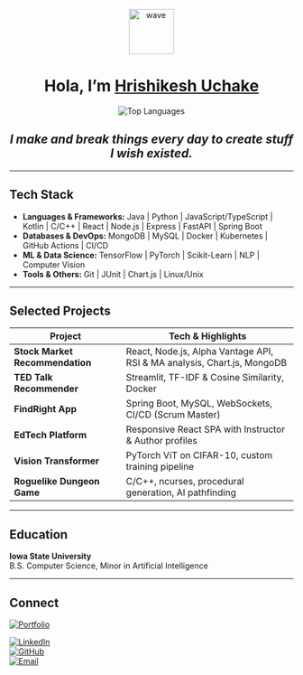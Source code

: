 <p align="center">
  <img src="https://media.giphy.com/media/hvRJCLFzcasrR4ia7z/giphy.gif" width="80" alt="wave"/>
</p>

<h1 align="center">Hola, I’m <a href="https://github.com/HrishikeshUchake">Hrishikesh Uchake</a> </h1>

<p align="center">
  <img src="https://github-readme-stats.vercel.app/api/top-langs?username=HrishikeshUchake&layout=compact&theme=tokyonight" alt="Top Languages" />
</p>

<div align="center">
  <h2><i>I make and break things every day to create stuff I wish existed.</i></h2>
</div>

---

## Tech Stack

- **Languages & Frameworks:** Java | Python | JavaScript/TypeScript | Kotlin | C/C++ | React | Node.js | Express | FastAPI | Spring Boot
- **Databases & DevOps:** MongoDB | MySQL | Docker | Kubernetes | GitHub Actions | CI/CD
- **ML & Data Science:** TensorFlow | PyTorch | Scikit-Learn | NLP | Computer Vision
- **Tools & Others:** Git | JUnit | Chart.js | Linux/Unix

---

## Selected Projects

| Project                           | Tech & Highlights                                                          |
| --------------------------------- | ---------------------------------------------------------------------------- |
| **Stock Market Recommendation**   | React, Node.js, Alpha Vantage API, RSI & MA analysis, Chart.js, MongoDB       |
| **TED Talk Recommender**          | Streamlit, TF-IDF & Cosine Similarity, Docker                                |
| **FindRight App**                 | Spring Boot, MySQL, WebSockets, CI/CD (Scrum Master)                        |
| **EdTech Platform**               | Responsive React SPA with Instructor & Author profiles                       |
| **Vision Transformer**            | PyTorch ViT on CIFAR-10, custom training pipeline                           |
| **Roguelike Dungeon Game**        | C/C++, ncurses, procedural generation, AI pathfinding                       |

---

## Education

**Iowa State University**  
B.S. Computer Science, Minor in Artificial Intelligence

---

## Connect

[![Portfolio](https://img.shields.io/badge/Portfolio-hrishikeshu.vercel.app-black?style=flat-square&logo=vercel)](https://hrishikeshu.vercel.app/) 

[![LinkedIn](https://img.shields.io/badge/LinkedIn-Connect-blue?logo=linkedin)](https://linkedin.com/in/hrishikeshUchake21)  
[![GitHub](https://img.shields.io/badge/GitHub-Follow-black?logo=github)](https://github.com/HrishikeshUchake)  
[![Email](https://img.shields.io/badge/Email-%20gmail-red?logo=gmail)](mailto:uchakeh@gmail.com)
